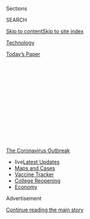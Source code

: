 <div id="app">

<div>

<div>

<div>

<div class="NYTAppHideMasthead css-1q2w90k e1suatyy0">

<div class="section css-ui9rw0 e1suatyy2">

<div class="css-eph4ug er09x8g0">

<div class="css-6n7j50">

</div>

<span class="css-1dv1kvn">Sections</span>

<div class="css-10488qs">

<span class="css-1dv1kvn">SEARCH</span>

</div>

[Skip to content](#site-content)[Skip to site
index](#site-index)

</div>

<div id="masthead-section-label" class="css-1wr3we4 eaxe0e00">

[Technology](https://www.nytimes.com/section/technology)

</div>

<div class="css-10698na e1huz5gh0">

</div>

</div>

<div id="masthead-bar-one" class="section hasLinks css-15hmgas e1csuq9d3">

<div class="css-uqyvli e1csuq9d0">

</div>

<div class="css-1uqjmks e1csuq9d1">

</div>

<div class="css-9e9ivx">

[](https://myaccount.nytimes.com/auth/login?response_type=cookie&client_id=vi)

</div>

<div class="css-1bvtpon e1csuq9d2">

[Today’s
Paper](https://www.nytimes.com/section/todayspaper)

</div>

</div>

</div>

</div>

<div data-aria-hidden="false">

<div id="site-content" data-role="main">

<div>

<div class="css-1aor85t" style="opacity:0.000000001;z-index:-1;visibility:hidden">

<div class="css-1hqnpie">

<div class="css-epjblv">

<span class="css-17xtcya">[Technology](/section/technology)</span><span class="css-x15j1o">|</span><span class="css-fwqvlz">The
Economy Is in Record Decline, but Not for the Tech
Giants</span>

</div>

<div class="css-k008qs">

<div class="css-1iwv8en">

<span class="css-18z7m18"></span>

<div>

</div>

</div>

<span class="css-1n6z4y">https://nyti.ms/30fLsCN</span>

<div class="css-1705lsu">

<div class="css-4xjgmj">

<div class="css-4skfbu" data-role="toolbar" data-aria-label="Social Media Share buttons, Save button, and Comments Panel with current comment count" data-testid="share-tools">

  - 
  - 
  - 
  - 
    
    <div class="css-6n7j50">
    
    </div>

  - 

</div>

</div>

</div>

</div>

</div>

</div>

<div id="NYT_TOP_BANNER_REGION" class="css-13pd83m">

<div>

<div id="styln-prism-menu-1592847958612" class="section interactive-content interactive-size-medium css-1edisqu">

<div class="css-17ih8de interactive-body">

<div id="scroll-container" class="css-1gj85ro">

[<span class="styln-title-wrap"><span class="css-1pje3qr">The
Coronavirus</span><span class="css-1pje3qr">
Outbreak</span></span>](https://www.nytimes.com/news-event/coronavirus?action=click&pgtype=Article&state=default&region=TOP_BANNER&context=storylines_menu)

  - <span class="css-kqxiym" data-emphasize="true">live</span>[Latest
    Updates](https://www.nytimes.com/2020/08/03/world/coronavirus-covid-19.html?action=click&pgtype=Article&state=default&region=TOP_BANNER&context=storylines_menu)
  - [Maps and
    Cases](https://www.nytimes.com/interactive/2020/us/coronavirus-us-cases.html?action=click&pgtype=Article&state=default&region=TOP_BANNER&context=storylines_menu)
  - [Vaccine
    Tracker](https://www.nytimes.com/interactive/2020/science/coronavirus-vaccine-tracker.html?action=click&pgtype=Article&state=default&region=TOP_BANNER&context=storylines_menu)
  - [College
    Reopening](https://www.nytimes.com/2020/08/02/us/covid-college-reopening.html?action=click&pgtype=Article&state=default&region=TOP_BANNER&context=storylines_menu)
  - [Economy](https://www.nytimes.com/live/2020/08/03/business/stock-market-today-coronavirus?action=click&pgtype=Article&state=default&region=TOP_BANNER&context=storylines_menu)

</div>

</div>

</div>

</div>

</div>

<div id="top-wrapper" class="css-1sy8kpn">

<div id="top-slug" class="css-l9onyx">

Advertisement

</div>

[Continue reading the main
story](#after-top)

<div class="ad top-wrapper" style="text-align:center;height:100%;display:block;min-height:250px">

<div id="top" class="place-ad" data-position="top" data-size-key="top">

</div>

</div>

<div id="after-top">

</div>

</div>

<div>

<div id="sponsor-wrapper" class="css-1hyfx7x">

<div id="sponsor-slug" class="css-19vbshk">

Supported by

</div>

[Continue reading the main
story](#after-sponsor)

<div id="sponsor" class="ad sponsor-wrapper" style="text-align:center;height:100%;display:block">

</div>

<div id="after-sponsor">

</div>

</div>

<div class="css-186x18t">

</div>

<div class="css-1vkm6nb ehdk2mb0">

# The Economy Is in Record Decline, but Not for the Tech Giants

</div>

Even though the tech industry’s four biggest companies were stung by a
slowdown in spending, they reported a combined $28 billion in profits on
Thursday.

<div class="css-79elbk" data-testid="photoviewer-wrapper">

<div class="css-z3e15g" data-testid="photoviewer-wrapper-hidden">

</div>

<div class="css-1a48zt4 ehw59r15" data-testid="photoviewer-children">

![<span class="css-16f3y1r e13ogyst0" data-aria-hidden="true">Alphabet,
Facebook, Apple and Amazon reported a combined $28 billion in profits on
Thursday.</span><span class="css-cnj6d5 e1z0qqy90" itemprop="copyrightHolder"><span class="css-1ly73wi e1tej78p0">Credit...</span><span><span>Clockwise
from left: Jason Henry for The New York Times, Victor J. Blue for The
New York Times, Philip Cheung for The New York Times, Jim Wilson/The New
York
Times</span></span></span>](https://static01.nyt.com/images/2020/07/30/technology/30tech-earnings/oakImage-1596148409520-articleLarge.jpg?quality=75&auto=webp&disable=upscale)

</div>

</div>

<div class="css-18e8msd">

<div class="css-otjvjh epjyd6m0">

<div class="css-1u9l98q ey68jwv0" data-aria-hidden="true">

[![Daisuke
Wakabayashi](https://static01.nyt.com/images/2018/07/30/multimedia/author-daisuke-wakabayashi/author-daisuke-wakabayashi-thumbLarge.png
"Daisuke Wakabayashi")](https://www.nytimes.com/by/daisuke-wakabayashi)[![Karen
Weise](https://static01.nyt.com/images/2019/04/11/multimedia/author-karen-weise/author-karen-weise-thumbLarge.png
"Karen Weise")](https://www.nytimes.com/by/karen-weise)[![Jack
Nicas](https://static01.nyt.com/images/2018/11/26/multimedia/author-jack-nicas/author-jack-nicas-thumbLarge.png
"Jack Nicas")](https://www.nytimes.com/by/jack-nicas)[![Mike
Isaac](https://static01.nyt.com/images/2018/02/16/multimedia/author-mike-isaac/author-mike-isaac-thumbLarge.jpg
"Mike Isaac")](https://www.nytimes.com/by/mike-isaac)

</div>

<div class="css-1baulvz">

By [<span class="css-1baulvz" itemprop="name">Daisuke
Wakabayashi</span>](https://www.nytimes.com/by/daisuke-wakabayashi),
[<span class="css-1baulvz" itemprop="name">Karen
Weise</span>](https://www.nytimes.com/by/karen-weise),
[<span class="css-1baulvz" itemprop="name">Jack
Nicas</span>](https://www.nytimes.com/by/jack-nicas) and
[<span class="css-1baulvz last-byline" itemprop="name">Mike
Isaac</span>](https://www.nytimes.com/by/mike-isaac)

</div>

</div>

  - July 30,
    2020

  - 
    
    <div class="css-4xjgmj">
    
    <div class="css-d8bdto" data-role="toolbar" data-aria-label="Social Media Share buttons, Save button, and Comments Panel with current comment count" data-testid="share-tools">
    
      - 
      - 
      - 
      - 
        
        <div class="css-6n7j50">
        
        </div>
    
      - 
    
    </div>
    
    </div>

</div>

</div>

<div class="section meteredContent css-1r7ky0e" name="articleBody" itemprop="articleBody">

<div class="css-1fanzo5 StoryBodyCompanionColumn">

<div class="css-53u6y8">

A day after lawmakers grilled the chief executives of the biggest tech
companies about their size and power, Amazon, Apple, Alphabet and
Facebook reported surprisingly healthy quarterly financial results,
defying one of the [worst economic downturns on
record](https://www.nytimes.com/live/2020/07/30/business/stock-market-today-coronavirus/the-us-economys-contraction-in-the-second-quarter-was-the-worst-on-record).

Even though the companies felt some sting from the spending slowdown,
they demonstrated, as critics have argued, that they are operating on a
different playing field from the rest of the economy.

Amazon’s sales were up 40 percent from a year ago and its profit
doubled. Facebook’s profit jumped 98 percent. Even though the pandemic
[shuttered many of its
store](https://www.nytimes.com/2020/03/14/technology/apple-stores-coronavirus.html)s,
Apple increased sales of all its products in every part of the world and
posted $11.25 billion in profit. Advertising revenue dropped for
Alphabet, the laggard of the bunch, but it still did better than Wall
Street had expected.

“The strong continue to get stronger,” said Dan Ives, managing director
of equity research at Wedbush Securities. “As many companies are falling
by the wayside, the tech stalwarts continue to gain muscle and power in
this environment.”

</div>

</div>

<div class="css-1fanzo5 StoryBodyCompanionColumn">

<div class="css-53u6y8">

The tech companies’ financial performance was a remarkable contrast to
the overall health of the U.S. economy. The Commerce Department said on
Thursday that the country’s gross domestic product [fell 9.5 percent in
the second
quarter](https://www.nytimes.com/2020/07/30/business/economy/q2-gdp-coronavirus-economy.html?action=click&module=Top%20Stories&pgtype=Homepage)of
the year as consumers cut back spending. It was the steepest drop on
record.

Combined, the companies reported $28.6 billion in quarterly net profit,
underscoring how regulatory scrutiny remains more background noise and a
distraction for them rather than an imminent threat to their businesses.

On Wednesday, a congressional antitrust panel questioned the companies’
leaders — Jeff Bezos of Amazon, Tim Cook of Apple, Mark Zuckerberg of
Facebook and Sundar Pichai of Alphabet — about their market power and
business practices.

It was part of a broader inquiry by regulators and lawmakers into the
dominance of the tech giants, with open investigations from the Justice
Department, the Federal Trade Commission and state attorneys general.

The spectacle of the chief executives of the four companies, worth
nearly $5 trillion by market capitalization combined, appearing before a
House subcommittee was historic. But antitrust investigations often take
years, especially if regulators seek more drastic measures like breaking
up companies.

</div>

</div>

<div class="css-1fanzo5 StoryBodyCompanionColumn">

<div class="css-53u6y8">

The pandemic has reinforced the advantages held by the big tech
companies. As consumers stay home, demand for Amazon’s shopping site
surged, while companies are turning to its cloud computing products to
keep their services up and running. Apple said the shift to working and
learning from home had led more people to splurge on Apple’s devices and
use its
services.

<div id="NYT_MAIN_CONTENT_1_REGION" class="css-9tf9ac">

<div>

<div id="styln-covid-updates-markets" class="section interactive-content interactive-size-medium css-1ftcdic">

<div class="css-17ih8de interactive-body">

<div id="styln-briefing-block">

<div class="briefing-block-header-section">

# [Latest Updates: Economy](https://www.nytimes.com/live/2020/08/03/business/stock-market-today-coronavirus?action=click&pgtype=Article&state=default&region=MAIN_CONTENT_1&context=storylines_live_updates)

</div>

<div class="briefing-block-lb-items">

<div class="briefing-block-update-time">

[11h
ago](https://www.nytimes.com/live/2020/08/03/business/stock-market-today-coronavirus?action=click&pgtype=Article&state=default&region=MAIN_CONTENT_1&context=storylines_live_updates#the-chicago-fed-president-says-its-up-to-congress-to-save-the-economy)

</div>

<div>

[The Chicago Fed president says it’s up to Congress to save the
economy.](https://www.nytimes.com/live/2020/08/03/business/stock-market-today-coronavirus?action=click&pgtype=Article&state=default&region=MAIN_CONTENT_1&context=storylines_live_updates#the-chicago-fed-president-says-its-up-to-congress-to-save-the-economy)

</div>

<div class="briefing-block-update-time">

[12h
ago](https://www.nytimes.com/live/2020/08/03/business/stock-market-today-coronavirus?action=click&pgtype=Article&state=default&region=MAIN_CONTENT_1&context=storylines_live_updates#faa-says-boeing-has-effectively-mitigated-defects-in-the-737-max)

</div>

<div>

[F.A.A. says Boeing has ‘effectively mitigated’ defects in the 737
Max.](https://www.nytimes.com/live/2020/08/03/business/stock-market-today-coronavirus?action=click&pgtype=Article&state=default&region=MAIN_CONTENT_1&context=storylines_live_updates#faa-says-boeing-has-effectively-mitigated-defects-in-the-737-max)

</div>

<div class="briefing-block-update-time">

[14h
ago](https://www.nytimes.com/live/2020/08/03/business/stock-market-today-coronavirus?action=click&pgtype=Article&state=default&region=MAIN_CONTENT_1&context=storylines_live_updates#small-businesses-got-emergency-loans-but-not-what-they-expected)

</div>

<div>

[Small businesses got emergency loans, but not what they
expected.](https://www.nytimes.com/live/2020/08/03/business/stock-market-today-coronavirus?action=click&pgtype=Article&state=default&region=MAIN_CONTENT_1&context=storylines_live_updates#small-businesses-got-emergency-loans-but-not-what-they-expected)

</div>

</div>

<div class="briefing-block-footer">

<div class="briefing-block-footer-meta">

[See more
updates](https://www.nytimes.com/live/2020/08/03/business/stock-market-today-coronavirus?action=click&pgtype=Article&state=default&region=MAIN_CONTENT_1&context=storylines_live_updates)

</div>

<div class="briefing-block-briefinglinks">

<span>More live coverage:</span>
[Global](https://www.nytimes.com/2020/08/03/world/coronavirus-covid-19.html?action=click&pgtype=Article&state=default&region=MAIN_CONTENT_1&context=storylines_live_updates)

</div>

</div>

</div>

</div>

</div>

</div>

</div>

“Our products and services are very relevant to our customers’ lives,
and in some cases, even more during the pandemic than ever before,” Luca
Maestri, Apple’s finance chief, said in an interview. He noted, however,
that Apple could have made several billion dollars more if not for the
pandemic.

Facebook and Google continue to be important to marketers and they are
weathering the downturn in advertising better than rivals. Facebook
shrugged off a spending slowdown, hailing record levels of engagement
with its products.

Alphabet said revenue from Google search ads fell 10 percent — pushing
the company’s overall revenue lower for the first time in the company’s
history — but that still was better than rivals. Last week, Microsoft
reported an 18 percent slide in search advertising revenue.

Since the beginning of March, the companies’ stock prices have risen by
an average of 35 percent, compared with a 10 percent rise in the S.\&P.
500.

## Amazon

Buoyed by a pandemic-induced surge in online shopping, [Amazon had $88.9
billion in quarterly
sales](https://www.nytimes.com/2020/05/22/technology/amazon-coronavirus-target-walmart.html),
up 40 percent from a year earlier. Profit doubled, to $5.2 billion, even
though the company invested in expanding warehouses and other ways to
increase capacity.

“Simply put, Covid-19, in our view, has injected Amazon with a growth
hormone,” Tom Forte, an analyst at the investment bank D.A. Davidson &
Company, wrote in a recent note to investors.

</div>

</div>

<div class="css-1fanzo5 StoryBodyCompanionColumn">

<div class="css-53u6y8">

In April, Mr. Bezos
[told](https://www.nytimes.com/2020/04/30/technology/amazon-stock-earnings-report.html)
investors to expect no operating profit, and maybe even a loss, as the
company planned to spend about $4 billion on coronavirus-related
expenses like temporary pay increases, declines in warehouse efficiency
because of social distancing, and $300 million for testing its work
force for the virus.

But even those costs did not compare to the immense surge in demand,
with online retail sales up 48 percent.

On a call with reporters, Amazon declined to say if it would give its
warehouse workers virus-related bonuses or raises in the current
quarter, but added that pandemic-related expenses would fall to $2
billion in the quarter.

Sales at Amazon’s lucrative cloud computing business, whose customers
include major corporations and small start-ups, grew 29 percent, to
$10.8 billion, falling short of analyst expectations, though it was more
profitable than they had expected.

## Facebook

Facebook’s revenue for the second quarter rose 11 percent from a year
earlier to $18.7 billion, while profits jumped 98 percent to $5.2
billion. The results were well above analysts’ estimates of $17.3
billion in revenue with a profit of $3.9 billion, according to data
provided by FactSet.

Despite increasing scrutiny from regulators, questions about [its role
in subverting
elections](https://slack-redir.net/link?url=https%3A%2F%2Fwww.nytimes.com%2F2018%2F02%2F17%2Ftechnology%2Findictment-russian-tech-facebook.html)
and how people use the platform to spread misinformation, neither users
nor advertisers have shown an inclination to stop using Facebook.

More than three billion people now regularly come to Facebook or one of
its family of apps, as the services have overtaken much of the developed
world. And some 2.47 billion people use one or more of Facebook’s apps
every day.

</div>

</div>

<div class="css-1fanzo5 StoryBodyCompanionColumn">

<div class="css-53u6y8">

The company said its number of monthly active users rose 12 percent from
a year ago and added that it was seeing record levels of engagement and
usage this year because of shelter-in-place orders around the world.

In late June, a grass-roots campaign, Stop Hate for Profit, rallied many
of the top advertisers on Facebook to [reduce their
spending](https://slack-redir.net/link?url=https%3A%2F%2Fwww.nytimes.com%2F2020%2F06%2F30%2Ftechnology%2Ffacebook-advertising-boycott.html)
because of issues with hate speech on the site.

Facebook cautioned investors on Thursday that fallout from the ad
boycott was noticeable in July and warned that greater economic turmoil
from the pandemic could eventually hurt Facebook’s bottom line.

## Apple

Despite the global [economic
slowdown](https://slack-redir.net/link?url=https%3A%2F%2Fwww.nytimes.com%2Flive%2F2020%2F07%2F30%2Fbusiness%2Fstock-market-today-coronavirus%2Fthe-us-economys-contraction-in-the-second-quarter-was-the-worst-on-record),
people kept buying Apple devices en masse and paid the tech giant
billions of dollars more for apps and services on those gadgets.

Apple said its sales rose 11 percent to $59.7 billion and its profits
increased 12 percent to $11.25 billion. Both figures handily beat
analysts’ expectations, with Wall Street having forecast declines in
both areas.

Sales were particularly strong for iPads and Mac computers, as the
public was increasingly forced to work and socialize virtually. Revenue
also surged in its internet-services business, which include Apple’s cut
of sales from the App Store, the subject of antitrust investigations in
[the United
States](https://slack-redir.net/link?url=https%3A%2F%2Fwww.nytimes.com%2F2020%2F07%2F28%2Ftechnology%2Famazon-apple-facebook-google-antitrust-hearing.html)
and
[Europe](https://slack-redir.net/link?url=https%3A%2F%2Fwww.nytimes.com%2F2020%2F06%2F16%2Fbusiness%2Fapple-app-store-european-union-antitrust.html).

Even the iPhone, which remains the company’s biggest seller, had a
slight increase in sales for only the second time in the past seven
quarters.

</div>

</div>

<div class="css-1fanzo5 StoryBodyCompanionColumn">

<div class="css-53u6y8">

Apple also announced a stock split on Thursday that would quadruple its
number of shares, allowing people to buy a share in the company for a
quarter of the current stock price, which closed at $384.76 on Thursday.

## Alphabet

Google’s parent company, Alphabet, reported its first-ever decline in
quarterly revenue, hurt by a slowdown in spending by advertisers. The
company posted revenue of $38.3 billion and a profit of $6.96 billion —
significantly higher than what Wall Street analysts had predicted.

Ruth Porat, Alphabet’s chief financial officer, said advertising revenue
“gradually improved” as the quarter went on. The decline came largely
from lower sales of advertisements that run alongside Google’s search
results, but the company’s efforts to diversify its business paid off as
revenue from YouTube ads and its cloud computing business grew.

When asked in a call with financial analysts about the congressional
hearing, Mr. Pichai said the company would have to learn to live with
the investigations.

“The scrutiny is going to be here for a while and we’re committed to
working through it,” he said.

</div>

</div>

<div>

</div>

</div>

<div>

</div>

<div>

</div>

<div>

</div>

<div>

<div id="bottom-wrapper" class="css-1ede5it">

<div id="bottom-slug" class="css-l9onyx">

Advertisement

</div>

[Continue reading the main
story](#after-bottom)

<div id="bottom" class="ad bottom-wrapper" style="text-align:center;height:100%;display:block;min-height:90px">

</div>

<div id="after-bottom">

</div>

</div>

</div>

</div>

</div>

## Site Index

<div>

</div>

## Site Information Navigation

  - [© <span>2020</span> <span>The New York Times
    Company</span>](https://help.nytimes.com/hc/en-us/articles/115014792127-Copyright-notice)

<!-- end list -->

  - [NYTCo](https://www.nytco.com/)
  - [Contact
    Us](https://help.nytimes.com/hc/en-us/articles/115015385887-Contact-Us)
  - [Work with us](https://www.nytco.com/careers/)
  - [Advertise](https://nytmediakit.com/)
  - [T Brand Studio](http://www.tbrandstudio.com/)
  - [Your Ad
    Choices](https://www.nytimes.com/privacy/cookie-policy#how-do-i-manage-trackers)
  - [Privacy](https://www.nytimes.com/privacy)
  - [Terms of
    Service](https://help.nytimes.com/hc/en-us/articles/115014893428-Terms-of-service)
  - [Terms of
    Sale](https://help.nytimes.com/hc/en-us/articles/115014893968-Terms-of-sale)
  - [Site
    Map](https://spiderbites.nytimes.com)
  - [Help](https://help.nytimes.com/hc/en-us)
  - [Subscriptions](https://www.nytimes.com/subscription?campaignId=37WXW)

</div>

</div>

</div>

</div>
